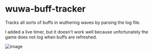 # wuwa-buff-tracker
Tracks all sorts of buffs in wuthering waves by parsing the log file.

I added a live timer, but it doesn't work well because unfortunately the game does not log when buffs are refreshed.

![image](https://github.com/MorphTheMoth/wuwa-buff-tracker/assets/36893247/5124ea13-a871-40d6-a6d5-f61abde54206)
